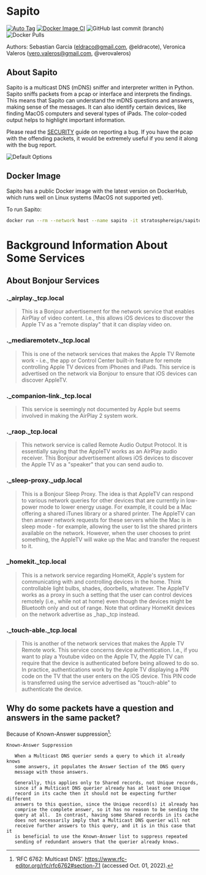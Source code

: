 # Sapito 
[![Auto Tag](https://github.com/stratosphereips/Sapito/actions/workflows/autotag.yml/badge.svg)](https://github.com/stratosphereips/Sapito/actions/workflows/autotag.yml)
[![Docker Image CI](https://github.com/eldraco/Sapito/actions/workflows/docker-image.yml/badge.svg)](https://github.com/eldraco/Sapito/actions/workflows/docker-image.yml)
![GitHub last commit (branch)](https://img.shields.io/github/last-commit/eldraco/Sapito/master)
![Docker Pulls](https://img.shields.io/docker/pulls/stratosphereips/sapito?color=green)

Authors: Sebastian Garcia (eldraco@gmail.com, @eldracote), Veronica Valeros (vero.valeros@gmail.com, @verovaleros)

## About Sapito

Sapito is a multicast DNS (mDNS) sniffer and interpreter written in Python. Sapito sniffs packets from a pcap or interface and interprets the findings. This means that Sapito can understand the mDNS questions and answers, making sense of the messages. It can also identify certain devices, like finding MacOS computers and several types of iPads. The color-coded output helps to highlight important information.



Please read the [SECURITY](SECURITY.md) guide on reporting a bug. If you have the pcap with the offending packets, it would be extremely useful if you send it along with the bug report. 

![Default Options](https://github.com/eldraco/Sapito/blob/master/media/sapito-gif.gif?raw=true)

## Docker Image

Sapito has a public Docker image with the latest version on DockerHub, which runs well on Linux systems (MacOS not supported yet).

To run Sapito:

```bash
docker run --rm --network host --name sapito -it stratosphereips/sapito:latest  python3 sapito.py -i <interface>
```


# Background Information About Some Services

## About Bonjour Services


### ._airplay._tcp.local

> This is a Bonjour advertisement for the network service that enables AirPlay of video content. I.e., this allows iOS devices to discover the Apple TV as a "remote display" that it can display video on.

### ._mediaremotetv._tcp.local

> This is one of the network services that makes the Apple TV Remote work - i.e., the app or Control Center built-in feature for remote controlling Apple TV devices from iPhones and iPads. This service is advertised on the network via Bonjour to ensure that iOS devices can discover AppleTV.

### ._companion-link._tcp.local

> This service is seemingly not documented by Apple but seems involved in making the AirPlay 2 system work.

### ._raop._tcp.local

> This network service is called Remote Audio Output Protocol. It is essentially saying that the AppleTV works as an AirPlay audio receiver. This Bonjour advertisement allows iOS devices to discover the Apple TV as a "speaker" that you can send audio to.

### ._sleep-proxy._udp.local

> This is a Bonjour Sleep Proxy. The idea is that AppleTV can respond to various network queries for other devices that are currently in low-power mode to lower energy usage. For example, it could be a Mac offering a shared iTunes library or a shared printer. The AppleTV can then answer network requests for these servers while the Mac is in sleep mode - for example, allowing the user to list the shared printers available on the network. However, when the user chooses to print something, the AppleTV will wake up the Mac and transfer the request to it.

### _homekit._tcp.local

> This is a network service regarding HomeKit, Apple's system for communicating with and controlling devices in the home. Think controllable light bulbs, shades, doorbells, whatever. The AppleTV works as a proxy in such a setting that the user can control devices remotely (i.e., while not at home) even though the devices might be Bluetooth only and out of range. Note that ordinary HomeKit devices on the network advertise as _hap._tcp instead.

### ._touch-able._tcp.local

> This is another of the network services that makes the Apple TV Remote work. This service concerns device authentication. I.e., if you want to play a Youtube video on the Apple TV, the Apple TV can require that the device is authenticated before being allowed to do so. In practice, authentications work by the Apple TV displaying a PIN code on the TV that the user enters on the iOS device. This PIN code is transferred using the service advertised as "touch-able" to authenticate the device.


## Why do some packets have a question and answers in the same packet?

Because of Known-Answer suppression[^1]:

    Known-Answer Suppression

       When a Multicast DNS querier sends a query to which it already knows
       some answers, it populates the Answer Section of the DNS query
       message with those answers.

       Generally, this applies only to Shared records, not Unique records,
       since if a Multicast DNS querier already has at least one Unique
       record in its cache then it should not be expecting further different
       answers to this question, since the Unique record(s) it already has
       comprise the complete answer, so it has no reason to be sending the
       query at all.  In contrast, having some Shared records in its cache
       does not necessarily imply that a Multicast DNS querier will not 
       receive further answers to this query, and it is in this case that it
       is beneficial to use the Known-Answer list to suppress repeated
       sending of redundant answers that the querier already knows.

[^1]: ‘RFC 6762: Multicast DNS’. https://www.rfc-editor.org/rfc/rfc6762#section-7.1 (accessed Oct. 01, 2022).
